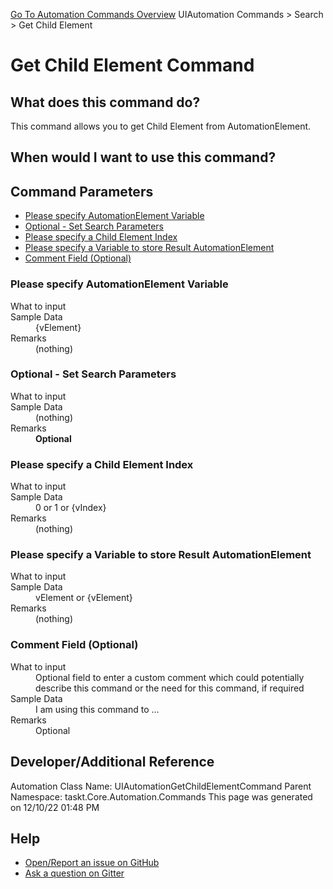 <!--TITLE: Get Child Element Command -->
<!-- SUBTITLE: a command in the UIAutomation Commands group. -->
[Go To Automation Commands Overview](/automation-commands.md)
UIAutomation Commands &gt; Search &gt; Get Child Element


# Get Child Element Command


## What does this command do?
This command allows you to get Child Element from AutomationElement.


## When would I want to use this command?



## Command Parameters
- [Please specify AutomationElement Variable](#param_0)
- [Optional - Set Search Parameters](#param_1)
- [Please specify a Child Element Index](#param_2)
- [Please specify a Variable to store Result AutomationElement](#param_3)
- [Comment Field (Optional)](#param_4)


<a id="param_0"></a>
### Please specify AutomationElement Variable


<dl>
<dt>What to input</dt><dd></dd>
<dt>Sample Data</dt><dd>{vElement}</dd>
<dt>Remarks</dt><dd>(nothing)</dd>
</dl>




<a id="param_1"></a>
### Optional - Set Search Parameters


<dl>
<dt>What to input</dt><dd></dd>
<dt>Sample Data</dt><dd>(nothing)</dd>
<dt>Remarks</dt><dd><b>Optional</b><br></dd>
</dl>




<a id="param_2"></a>
### Please specify a Child Element Index


<dl>
<dt>What to input</dt><dd></dd>
<dt>Sample Data</dt><dd>0 or 1 or {vIndex}</dd>
<dt>Remarks</dt><dd>(nothing)</dd>
</dl>




<a id="param_3"></a>
### Please specify a Variable to store Result AutomationElement


<dl>
<dt>What to input</dt><dd></dd>
<dt>Sample Data</dt><dd>vElement or {vElement}</dd>
<dt>Remarks</dt><dd>(nothing)</dd>
</dl>




<a id="param_4"></a>
### Comment Field (Optional)


<dl>
<dt>What to input</dt><dd>Optional field to enter a custom comment which could potentially describe this command or the need for this command, if required</dd>
<dt>Sample Data</dt><dd>I am using this command to ...</dd>
<dt>Remarks</dt><dd>Optional</dd>
</dl>




## Developer/Additional Reference
Automation Class Name: UIAutomationGetChildElementCommand
Parent Namespace: taskt.Core.Automation.Commands
This page was generated on 12/10/22 01:48 PM


## Help
- [Open/Report an issue on GitHub](https://github.com/rcktrncn/taskt/issues/new)
- [Ask a question on Gitter](https://gitter.im/taskt-rpa/Lobby)
